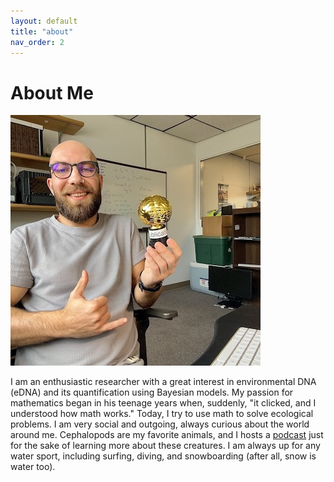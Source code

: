 ```yaml
---
layout: default
title: "about"
nav_order: 2
---
```

# About Me

![My Picture](assets/images/my_photo.jpeg)

I am an enthusiastic researcher with a great interest in environmental DNA (eDNA) and its quantification using Bayesian models. My passion for mathematics began in his teenage years when, suddenly, "it clicked, and I understood how math works." Today, I try to use math to solve ecological problems. I am very social and outgoing, always curious about the world around me. Cephalopods are my favorite animals, and I hosts a [podcast] just for the sake of learning more about these creatures. I am always up for any water sport, including surfing, diving, and snowboarding (after all, snow is water too).

[podcast]: https://open.spotify.com/show/6UqYSsFYwihwMBoysSWRjN